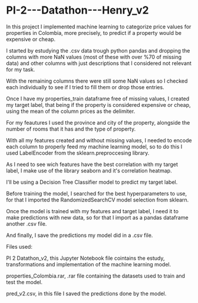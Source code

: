 # PI-2---Datathon---Henry_v2

In this project I implemented machine learning to categorize price values for properties in Colombia, more precisely, to predict if a property would be expensive or cheap.

I started by estudying the .csv data trough python pandas and dropping the columns with more NaN values (most of these with over %70 of missing data) and other columns with just descriptions that I considered not relevant for my task.

With the remaining columns there were still some NaN values so I checked each individually to see if I tried to fill them or drop those entries.

Once I have my properties_train dataframe free of missing values, I created my target label, that being if the property is considered expensive or cheap, using the mean of the column prices as the delimiter.

For my feautures I used the province and city of the property, alongside the number of rooms that it has and the type of property.

With all my features created and without missing values, I needed to encode each column to properly feed my machine learning model, so to do this I used LabelEncoder from the sklearn.preproccesing library.

As I need to see wich features have the best correlation with my target label, I make use of the library seaborn and it's correlation heatmap.

I'll be using a Decision Tree Classifier model to predict my target label.

Before training the model, I searched for the best hyperparameters to use, for that I imported the RandomizedSearchCV model selection from sklearn.

Once the model is trained with my features and target label, I need it to make predictions with new data, so for that I import as a pandas dataframe another .csv file.

And finally, I save the predictions my model did in a .csv file.

Files used:

PI 2 Datathon_v2, this Jupyter Notebook file cointains the estudy, transformations and implementation of the machine learning model.

properties_Colombia.rar, .rar file containing the datasets used to train and test the model.

pred_v2.csv, in this file I saved the predictions done by the model.
